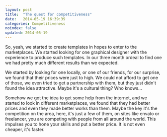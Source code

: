 ```yaml
---
layout: post
title:  "The quest for competitiveness"
date:   2014-05-19 16:39:39
categories: Competitiveness
noindex: false
updated: 2014-05-19
---
```


So, yeah, we started to create templates in hopes to enter to the marketplaces. We started looking for one graphical designer with the experience to produce such templates. In our three month ordeal to find one we had pretty much different results than we expected.

We started by looking for one locally, or one of our friends, for our surprise, we found that their prices were just to high. We could not afford to get one of those, we even tried to get a partnership with them, but they just didn't found the idea attractive. Maybe it's a cultural thing? Who knows...

Somehow we got the idea to get some help from the internet, and we started to look in different marketplaces, we found that they had better prices and even they made better works than them. Maybe the key it's the competition on the area, here, it's just a few of them, on sites like envato or  freelancer, you are competing with people from all around the world. This impulses you to hone your skills and put a better price. It is not even cheaper, it's faster.